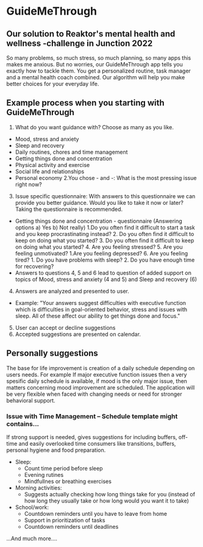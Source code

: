 # GuideMeThrough

## Our solution to Reaktor's mental health and wellness -challenge in Junction 2022

So many problems, so much stress, so much planning, so many apps this makes me anxious. But no worries, our GuideMeThrough app tells you exactly how to tackle them. You get a personalized routine, task manager and a mental health coach combined. Our algorithm will help you make better choices for your everyday life.

## Example process when you starting with GuideMeThrough 

1. What do you want guidance with? Choose as many as you like.
  - Mood, stress and anxiety
  - Sleep and recovery
  - Daily routines, chores and time management
  - Getting things done and concentration
  - Physical activity and exercise
  - Social life and relationships
  - Personal economy
2.You chose - and -: What is the most pressing issue right now?
3. Issue specific questionnaire: With answers to this questionnaire we can provide you better guidance. Would you like to take it now or later? Taking the questionnaire is recommended.
  - Getting things done and concentration - questionnaire (Answering options a) Yes b) Not really)
      1.Do you often find it difficult to start a task and you keep procrastinating instead?
      2. Do you often find it difficult to keep on doing what you started?
      3. Do you often find it difficult to keep on doing what you started?
      4. Are you feeling stressed?
      5. Are you feeling unmotivated?
        1.Are you feeling depressed?
      6. Are you feeling tired?
        1. Do you have problems with sleep?
        2. Do you have enough time for recovering?
  - Answers to questions 4, 5 and 6 lead to question of added support on topics of Mood, stress and anxiety (4 and 5) and Sleep and recovery (6) 
4. Answers are analyzed and presented to user. 
  - Example: "Your answers suggest difficulties with executive function which is difficulties in goal-oriented behavior, stress and issues with sleep. All of these affect our ability to get things done and focus."
5. User can accept or decline suggestions 
6. Accepted suggestions are presented on calendar.

## Personally suggestions

The base for life improvement is creation of a daily schedule depending on users needs. For example If major executive function issues then a very spesific daily schedule is available, if mood is the only major issue, then matters concerning mood improvement are scheduled. The application will be very flexible when faced with changing needs or need for stronger behavioral support.

### Issue with Time Management – Schedule template might contains...

If strong support is needed, gives suggestions for including buffers, off-time and easily overlooked time consumers like transitions, buffers, personal hygiene and food preparation.

- Sleep: 
  - Count time period before sleep
  - Evening rutines
  - Mindfullnes or breathing exercises 
- Morning activities:
  - Suggests actually checking how long things take for you (instead of how long they usually take or how long would you want it to take)
- School/work:
  - Countdown reminders until you have to leave from home
  - Support in prioritization of tasks
  - Countdown reminders until deadlines

...And much more....

